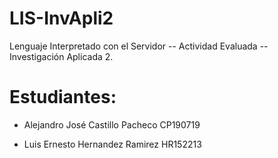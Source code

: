 # LIS-InvApli2
Lenguaje Interpretado con el Servidor -- Actividad Evaluada -- Investigación Aplicada 2.

# Estudiantes:
- Alejandro José Castillo Pacheco     CP190719

- Luis Ernesto Hernandez Ramirez      HR152213
